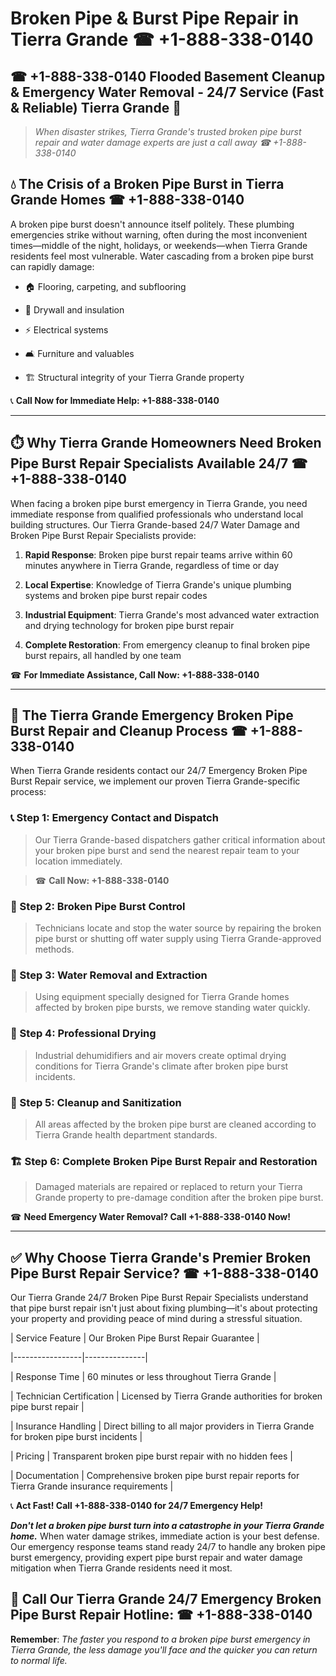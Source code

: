 # Broken Pipe & Burst Pipe Repair in Tierra Grande ☎ +1-888-338-0140  
## ☎ +1-888-338-0140 Flooded Basement Cleanup & Emergency Water Removal - 24/7 Service (Fast & Reliable) Tierra Grande 🚨  

> *When disaster strikes, Tierra Grande's trusted broken pipe burst repair and water damage experts are just a call away ☎ +1-888-338-0140*  

## 💧 The Crisis of a Broken Pipe Burst in Tierra Grande Homes ☎ +1-888-338-0140  

A broken pipe burst doesn't announce itself politely. These plumbing emergencies strike without warning, often during the most inconvenient times—middle of the night, holidays, or weekends—when Tierra Grande residents feel most vulnerable. Water cascading from a broken pipe burst can rapidly damage:  

* 🏠 Flooring, carpeting, and subflooring  
* 🧱 Drywall and insulation  
* ⚡ Electrical systems  
* 🛋️ Furniture and valuables  
* 🏗️ Structural integrity of your Tierra Grande property  

📞 **Call Now for Immediate Help: +1-888-338-0140**  

---  

## ⏱️ Why Tierra Grande Homeowners Need Broken Pipe Burst Repair Specialists Available 24/7 ☎ +1-888-338-0140  

When facing a broken pipe burst emergency in Tierra Grande, you need immediate response from qualified professionals who understand local building structures. Our Tierra Grande-based 24/7 Water Damage and Broken Pipe Burst Repair Specialists provide:  

1. **Rapid Response**: Broken pipe burst repair teams arrive within 60 minutes anywhere in Tierra Grande, regardless of time or day  
2. **Local Expertise**: Knowledge of Tierra Grande's unique plumbing systems and broken pipe burst repair codes  
3. **Industrial Equipment**: Tierra Grande's most advanced water extraction and drying technology for broken pipe burst repair  
4. **Complete Restoration**: From emergency cleanup to final broken pipe burst repairs, all handled by one team  

☎ **For Immediate Assistance, Call Now: +1-888-338-0140**  

---  

## 🔧 The Tierra Grande Emergency Broken Pipe Burst Repair and Cleanup Process ☎ +1-888-338-0140  

When Tierra Grande residents contact our 24/7 Emergency Broken Pipe Burst Repair service, we implement our proven Tierra Grande-specific process:  

### 📞 Step 1: Emergency Contact and Dispatch  
> Our Tierra Grande-based dispatchers gather critical information about your broken pipe burst and send the nearest repair team to your location immediately.  
> ☎ **Call Now: +1-888-338-0140**  

### 🚿 Step 2: Broken Pipe Burst Control  
> Technicians locate and stop the water source by repairing the broken pipe burst or shutting off water supply using Tierra Grande-approved methods.  

### 🌊 Step 3: Water Removal and Extraction  
> Using equipment specially designed for Tierra Grande homes affected by broken pipe bursts, we remove standing water quickly.  

### 💨 Step 4: Professional Drying  
> Industrial dehumidifiers and air movers create optimal drying conditions for Tierra Grande's climate after broken pipe burst incidents.  

### 🧼 Step 5: Cleanup and Sanitization  
> All areas affected by the broken pipe burst are cleaned according to Tierra Grande health department standards.  

### 🏗️ Step 6: Complete Broken Pipe Burst Repair and Restoration  
> Damaged materials are repaired or replaced to return your Tierra Grande property to pre-damage condition after the broken pipe burst.  

☎ **Need Emergency Water Removal? Call +1-888-338-0140 Now!**  

---  

## ✅ Why Choose Tierra Grande's Premier Broken Pipe Burst Repair Service? ☎ +1-888-338-0140  

Our Tierra Grande 24/7 Broken Pipe Burst Repair Specialists understand that pipe burst repair isn't just about fixing plumbing—it's about protecting your property and providing peace of mind during a stressful situation.  

| Service Feature | Our Broken Pipe Burst Repair Guarantee |  
|-----------------|---------------|  
| Response Time | 60 minutes or less throughout Tierra Grande |  
| Technician Certification | Licensed by Tierra Grande authorities for broken pipe burst repair |  
| Insurance Handling | Direct billing to all major providers in Tierra Grande for broken pipe burst incidents |  
| Pricing | Transparent broken pipe burst repair with no hidden fees |  
| Documentation | Comprehensive broken pipe burst repair reports for Tierra Grande insurance requirements |  

📞 **Act Fast! Call +1-888-338-0140 for 24/7 Emergency Help!**  

***Don't let a broken pipe burst turn into a catastrophe in your Tierra Grande home.*** When water damage strikes, immediate action is your best defense. Our emergency response teams stand ready 24/7 to handle any broken pipe burst emergency, providing expert pipe burst repair and water damage mitigation when Tierra Grande residents need it most.  

## 📱 Call Our Tierra Grande 24/7 Emergency Broken Pipe Burst Repair Hotline: ☎ +1-888-338-0140  

**Remember**: *The faster you respond to a broken pipe burst emergency in Tierra Grande, the less damage you'll face and the quicker you can return to normal life.*